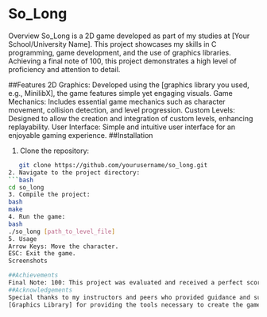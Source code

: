 # So_Long
Overview
So_Long is a 2D game developed as part of my studies at [Your School/University Name]. This project showcases my skills in C programming, game development, and the use of graphics libraries. Achieving a final note of 100, this project demonstrates a high level of proficiency and attention to detail.

##Features
2D Graphics: Developed using the [graphics library you used, e.g., MinilibX], the game features simple yet engaging visuals.
Game Mechanics: Includes essential game mechanics such as character movement, collision detection, and level progression.
Custom Levels: Designed to allow the creation and integration of custom levels, enhancing replayability.
User Interface: Simple and intuitive user interface for an enjoyable gaming experience.
##Installation
1. Clone the repository:
```bash
   git clone https://github.com/yourusername/so_long.git
2. Navigate to the project directory:
```bash
cd so_long
3. Compile the project:
bash
make
4. Run the game:
bash
./so_long [path_to_level_file]
5. Usage
Arrow Keys: Move the character.
ESC: Exit the game.
Screenshots

##Achievements
Final Note: 100: This project was evaluated and received a perfect score, highlighting its quality and completeness.
##Acknowledgements
Special thanks to my instructors and peers who provided guidance and support throughout the development of this project.
[Graphics Library] for providing the tools necessary to create the game visuals
